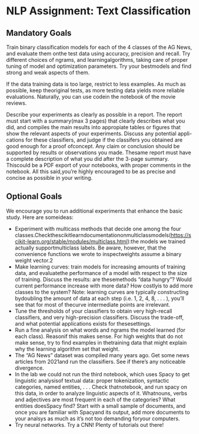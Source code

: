 # NLP Assignment: Text Classification

##  Mandatory Goals

Train binary classification models for each of the 4 classes of the AG News, and evaluate them onthe test data using accuracy, precision and recall.  Try different choices of ngrams, and learningalgorithms, taking care of proper tuning of model and optimization parameters.  Try your bestmodels and find strong and weak aspects of them.

If  the  data  training  data  is  too  large,  restrict  to  less  examples.   As  much  as  possible,  keep  theoriginal tests, as more testing data yields more reliable evaluations.  Naturally, you can use codein the notebook of the movie reviews.

Describe your experiments as clearly as possible in a report. The report must start with a summary(max 3 pages) that clearly describes what you did, and compiles the main results into appropiate tables or figures that show the relevant aspects of your experiments. Discuss any potential appli-cations for these classifiers, and judge if the classifers you obtained are good enough for a proof ofconcept. Any claim or conclusion should be supported by results or observations you made. Thesame report must have a complete description of what you did after the 3-page summary.  Thiscould be a PDF export of your notebooks, with proper comments in the notebook.  All this said,you’re highly encouraged to be as precise and concise as possible in your writing.


## Optional Goals

We encourage you to run additional experiments that enhance the basic study.   Here are someideas:
- Experiment    with    multicass    methods    that    decide    one    among    the    four    classes.Checkthescikitlearndocumentationonmulticlassmodels(https://scikit-learn.org/stable/modules/multiclass.html):the   models   we   trained   actually   supportmulticlass labels.  Be aware, however, that the convenience functions we wrote to inspectweights assume a binary weight vector.2
- Make learning curves:  train models for increasing amounts of training data, and evaluatethe performance of a model with respect to the size of training. Discuss the results: are thesemethods “data hungry”? Would current performance increase with more data? How costlyis to add more classes to the system?  Note:  learning curves are typically constructing bydoubling the amount of data at each step (i.e. 1, 2, 4, 8, . . . ), you’ll see that for most of thecurve intermediate points are irrelevant.
- Tune the thresholds of your classifiers to obtain very high-recall classifiers, and very high-precision classifiers.  Discuss the trade-off, and what potential applications exists for thesesettings.
- Run a fine analysis on what words and ngrams the model learned (for each class).  Reasonif this makes sense.  For high weights that do not make sense, try to find examples in thetraining data that might explain why the learning algorithm set that weight.
- The “AG News” dataset was compiled many years ago.  Get some news articles from 2021and run the classifiers. See if there’s any noticeable divergence.
- In the lab we could not run the third notebook, which uses Spacy to get linguistic analysisof  textual  data:  proper  tokenization,  syntactic  categories,  named  entities,  . . .   Check  thatnotebook,  and  run  spacy  on  this  data,  in  order  to  analyze  linguistic  aspects  of  it.   Whatnouns, verbs and adjectives are most frequent in each of the categories?  What entities doesSpacy find?  Start with a small sample of documents, and once you are familiar with Spacyand its output, add more documents to your analsys as much as it’s not too demanding foryour computers.
- Try neural networks. Try a CNN! Plenty of tutorials out there!